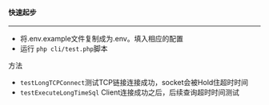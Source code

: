 
#### 快速起步

---

* 将.env.example文件复制成为.env。填入相应的配置
* 运行 `php cli/test.php`脚本

方法

* `testLongTCPConnect`测试TCP链接连接成功，socket会被Hold住超时时间
* `testExecuteLongTimeSql` Client连接成功之后，后续查询超时时间测试